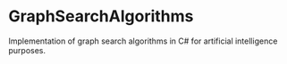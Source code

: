 # GraphSearchAlgorithms

Implementation of graph search algorithms in C# for artificial intelligence purposes.

